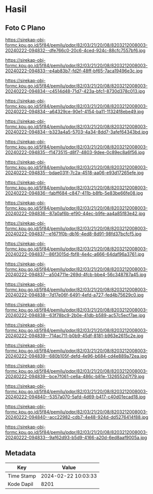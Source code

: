 # Hasil

## Foto C Plano

https://sirekap-obj-formc.kpu.go.id/5f84/pemilu/pdpr/82/03/21/20/08/8203212008003-20240222-094832--dfe766c0-20c6-4ced-924c-88cfc7557bf6.jpg

https://sirekap-obj-formc.kpu.go.id/5f84/pemilu/pdpr/82/03/21/20/08/8203212008003-20240222-094833--e4ab83b7-fd2f-48ff-bf65-7aca19496e3c.jpg

https://sirekap-obj-formc.kpu.go.id/5f84/pemilu/pdpr/82/03/21/20/08/8203212008003-20240222-094834--c4514d48-71d7-423a-bfc1-8730d378c013.jpg

https://sirekap-obj-formc.kpu.go.id/5f84/pemilu/pdpr/82/03/21/20/08/8203212008003-20240222-094834--a64329ce-90e1-4154-ba11-11324f8ebe49.jpg

https://sirekap-obj-formc.kpu.go.id/5f84/pemilu/pdpr/82/03/21/20/08/8203212008003-20240222-094834--b323a4a5-5703-4a34-8dd7-3afef64343bd.jpg

https://sirekap-obj-formc.kpu.go.id/5f84/pemilu/pdpr/82/03/21/20/08/8203212008003-20240222-094835--f1473515-d8f7-4803-9dee-0c89ec8a6f56.jpg

https://sirekap-obj-formc.kpu.go.id/5f84/pemilu/pdpr/82/03/21/20/08/8203212008003-20240222-094835--bdae031f-7c2a-4518-aa06-e93d17265efe.jpg

https://sirekap-obj-formc.kpu.go.id/5f84/pemilu/pdpr/82/03/21/20/08/8203212008003-20240222-094836--fabff684-c847-411b-b8fb-5e83be66fe08.jpg

https://sirekap-obj-formc.kpu.go.id/5f84/pemilu/pdpr/82/03/21/20/08/8203212008003-20240222-094836--87a0af6b-ef90-44ec-b9fe-aa4a85f83e42.jpg

https://sirekap-obj-formc.kpu.go.id/5f84/pemilu/pdpr/82/03/21/20/08/8203212008003-20240222-094837--e1671f0b-db16-4ed8-8d91-98fd37bcfcf5.jpg

https://sirekap-obj-formc.kpu.go.id/5f84/pemilu/pdpr/82/03/21/20/08/8203212008003-20240222-094837--86f3015d-fbf8-4e4c-a666-64daf96a3761.jpg

https://sirekap-obj-formc.kpu.go.id/5f84/pemilu/pdpr/82/03/21/20/08/8203212008003-20240222-094837--a504711e-269d-4fcb-bbe4-56c348787a45.jpg

https://sirekap-obj-formc.kpu.go.id/5f84/pemilu/pdpr/82/03/21/20/08/8203212008003-20240222-094838--7d17e06f-6491-4efd-a727-fed4b75629c0.jpg

https://sirekap-obj-formc.kpu.go.id/5f84/pemilu/pdpr/82/03/21/20/08/8203212008003-20240222-094838--63f78bc9-2b0e-41db-b589-ac57c5ecf7ae.jpg

https://sirekap-obj-formc.kpu.go.id/5f84/pemilu/pdpr/82/03/21/20/08/8203212008003-20240222-094839--714ac711-b0b9-45df-8181-b963e2615c2e.jpg

https://sirekap-obj-formc.kpu.go.id/5f84/pemilu/pdpr/82/03/21/20/08/8203212008003-20240222-094839--680b105f-defd-4e96-b684-cd4e889a72ea.jpg

https://sirekap-obj-formc.kpu.go.id/5f84/pemilu/pdpr/82/03/21/20/08/8203212008003-20240222-094839--bce7f061-ce6a-486c-b81e-1326552d7f79.jpg

https://sirekap-obj-formc.kpu.go.id/5f84/pemilu/pdpr/82/03/21/20/08/8203212008003-20240222-094840--5357a070-5afd-4d69-b417-c40d01ecad18.jpg

https://sirekap-obj-formc.kpu.go.id/5f84/pemilu/pdpr/82/03/21/20/08/8203212008003-20240222-094840--acc22982-cdb7-4e48-924d-dd5276414f88.jpg

https://sirekap-obj-formc.kpu.go.id/5f84/pemilu/pdpr/82/03/21/20/08/8203212008003-20240222-094833--9af62d93-b5d9-4166-a20d-6ed8aaf9005a.jpg


## Metadata

| Key        | Value               |
| ---------- | ------------------- |
| Time Stamp | 2024-02-22 10:03:33 |
| Kode Dapil | 8201                |



